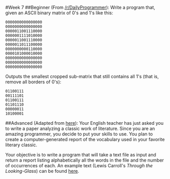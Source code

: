 #Week 7
##Beginner
(From <a href="http://www.reddit.com/r/dailyprogrammer/comments/w4ma2/762012_challenge_73_intermediate/">/r/DailyProgrammer</a>): Write a program that, given an ASCII binary matrix of 0's and 1's like this:

    0000000000000000
    0000000000000000
    0000011001110000
    0000001111010000
    0000011001110000
    0000011011100000
    0000000000110000
    0000101000010000
    0000000000000000
    0000000000000000
    0000000000000000

Outputs the smallest cropped sub-matrix that still contains all 1's (that is, remove all borders of 0's):

    01100111
    00111101
    01100111
    01101110
    00000011
    10100001

##Advanced
(Adapted from <a href="http://openbookproject.net/pybiblio/practice/elkner/literaryanalysis.php">here</a>): Your English teacher has just asked you to write a paper analyzing a classic work of literature. Since you are an amazing programmer, you decide to put your skills to use. You plan to create a computer-generated report of the vocabulary used in your favorite literary classic.

Your objective is to write a program that will take a text file as input and return a report listing alphabetically all the words in the file and the number of occurrences of each. An example text (Lewis Carroll's <em>Through the Looking-Glass</em>) can be found <a href="http://www.gutenberg.org/cache/epub/12/pg12.txt">here</a>.